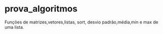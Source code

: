 # prova_algoritmos
Funções de matrizes,vetores,listas, sort, desvio padrão,média,min e max de uma lista.
